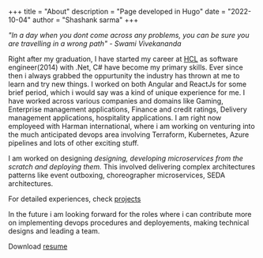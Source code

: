 +++
title = "About"
description = "Page developed in Hugo"
date = "2022-10-04"
author = "Shashank sarma"
+++

_"In a day when you dont come across any problems, you can be sure you are travelling in a wrong path" - Swami Vivekananda_

Right after my graduation, I have started my career at [HCL](https://www.hcltech.com/) as software engineer(2014) with .Net, C# have become my primary skills. Ever since then i always grabbed the oppurtunity the industry has thrown at me to learn and try new things. I worked on both Angular and ReactJs for some brief period, which i would say was a kind of unique experience for me. I have worked across various companies and domains like Gaming, Enterprise management applications, Finance and credit ratings, Delivery management applications, hospitality applications. I am right now employeed with Harman international, where i am working on venturing into the much anticipated devops area involving Terraform, Kubernetes, Azure pipelines and lots of other exciting stuff.

I am worked on designing *designing, developing microservices from the scratch and deploying them.* This involved delivering complex architectures patterns like event outboxing, choreographer microservices, SEDA architectures.

For detailed experiences, check [projects](https://vithala17.github.io/projects)

In the future i am looking forward for the roles where i can contribute more on implementing devops procedures and deployements, making technical designs and leading a team.

Download [resume](https://vithala17.github.io/static/files/Profile.pdf)  